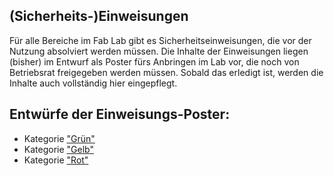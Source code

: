 ## (Sicherheits-)Einweisungen

Für alle Bereiche im Fab Lab gibt es Sicherheitseinweisungen, die vor der Nutzung absolviert werden müssen. Die Inhalte der Einweisungen liegen (bisher) im Entwurf als Poster fürs Anbringen im Lab vor, die noch von Betriebsrat freigegeben werden müssen. Sobald das erledigt ist, werden die Inhalte auch vollständig hier eingepflegt.

## Entwürfe der Einweisungs-Poster:

- Kategorie ["Grün"](./gruen.pdf)
- Kategorie ["Gelb"](./gelb.pdf)
- Kategorie ["Rot"](./Rot.pdf)
